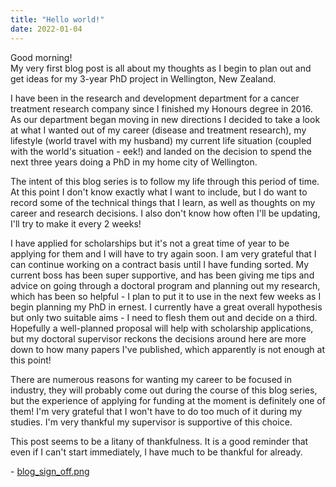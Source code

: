 ```yaml
---
title: "Hello world!"
date: 2022-01-04
---
```


Good morning!  
My very first blog post is all about my thoughts as I begin to plan out and get ideas for my 3-year PhD project in Wellington, New Zealand.

I have been in the research and development department for a cancer treatment research company since I finished my Honours degree in 2016. As our department began moving in new directions I decided to take a look at what I wanted out of my career (disease and treatment research), my lifestyle (world travel with my husband) my current life situation (coupled with the world's situation - eek!) and landed on the decision to spend the next three years doing a PhD in my home city of Wellington.

The intent of this blog series is to follow my life through this period of time. At this point I don't know exactly what I want to include, but I do want to record some of the technical things that I learn, as well as thoughts on my career and research decisions. I also don't know how often I'll be updating, I'll try to make it every 2 weeks!

I have applied for scholarships but it's not a great time of year to be applying for them and I will have to try again soon. I am very grateful that I can continue working on a contract basis until I have funding sorted. My current boss has been super supportive, and has been giving me tips and advice on going through a doctoral program and planning out my research, which has been so helpful - I plan to put it to use in the next few weeks as I begin planning my PhD in ernest. I currently have a great overall hypothesis but only two suitable aims - I need to flesh them out and decide on a third. Hopefully a well-planned proposal will help with scholarship applications, but my doctoral supervisor reckons the decisions around here are more down to how many papers I've published, which apparently is not enough at this point!

There are numerous reasons for wanting my career to be focused in industry, they will probably come out during the course of this blog series, but the experience of applying for funding at the moment is definitely one of them! I'm very grateful that I won't have to do too much of it during my studies. I'm very thankful my supervisor is supportive of this choice.

This post seems to be a litany of thankfulness. It is a good reminder that even if I can't start immediately, I have much to be thankful for already.

\- [blog_sign_off.png](/docs_test/blog_sign_off.png)
